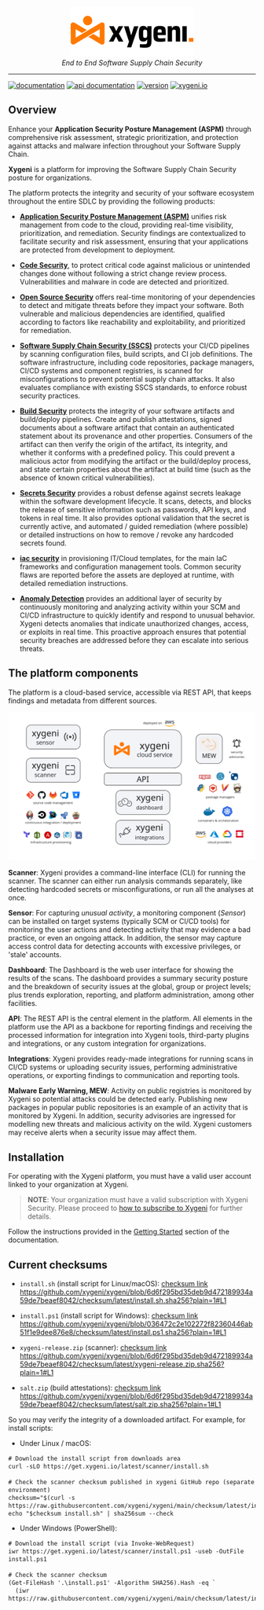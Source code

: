 
<div align="center">
  <img src="img/xygeni.logo.png" alt="xygeni logo" width="250"></img><br/>
  <i>End to End Software Supply Chain Security</i>
</div>

---

[![documentation](https://img.shields.io/badge/documentation-blue.svg)](https://docs.xygeni.io/) 
[![api documentation](https://img.shields.io/badge/api-reference-blue.svg)](https://api.xygeni.io/swagger-ui.html) 
[![version](https://img.shields.io/badge/version-4.33-blue.svg)]() 
[![xygeni.io](https://img.shields.io/badge/website-blue.svg)](https://xygeni.io/)

## Overview

Enhance your **Application Security Posture Management (ASPM)** through comprehensive risk assessment, strategic prioritization, 
and protection against attacks and malware infection throughout your Software Supply Chain.

**Xygeni** is a platform for improving the Software Supply Chain Security posture for organizations.

The platform protects the integrity and security of your software ecosystem throughout the entire SDLC
by providing the following products:

- **[Application Security Posture Management (ASPM)](https://docs.xygeni.io/xygeni-products/application-security-posture-management-aspm)** unifies risk management from code to the cloud, providing real-time visibility, prioritization, and remediation. Security findings are contextualized to facilitate security and risk assessment, ensuring that your applications are protected from development to deployment.

- **[Code Security](https://docs.xygeni.io/xygeni-products/code-security-cs)**, to protect critical code against malicious or unintended changes done without following a strict change review process. Vulnerabilities and malware in code are detected and prioritized. 

- **[Open Source Security](https://docs.xygeni.io/xygeni-products/open-source-security-oss)** offers real-time monitoring of your dependencies to detect and mitigate threats before they impact your software. Both vulnerable and malicious dependencies are identified, qualified according to factors like reachability and exploitability, and prioritized for remediation.

- **[Software Supply Chain Security (SSCS)](https://docs.xygeni.io/xygeni-products/software-supply-chain-security-sscs)** protects your CI/CD pipelines by scanning configuration files, build scripts, and CI job definitions. The software infrastructure, including code repositories, package managers, CI/CD systems and component registries, is scanned for misconfigurations to prevent potential supply chain attacks. It also evaluates compliance with existing SSCS standards, to enforce robust security practices.

- **[Build Security](https://docs.xygeni.io/xygeni-products/build-security)** protects the integrity of your software artifacts and build/deploy pipelines. Create and publish attestations, signed documents about a software artifact that contain an authenticated statement about its provenance and other properties. Consumers of the artifact can then verify the origin of the artifact, its integrity, and whether it conforms with a predefined policy. This could prevent a malicious actor from modifying the artifact or the build/deploy process, and state certain properties about the artifact at build time (such as the absence of known critical vulnerabilities).

- **[Secrets Security](https://docs.xygeni.io/xygeni-products/secrets-security)** provides a robust defense against secrets leakage within the software development lifecycle. It scans, detects, and blocks the release of sensitive information such as passwords, API keys, and tokens in real time. It also provides optional validation that the secret is currently active, and automated / guided remediation (where possible) or detailed instructions on how to remove / revoke any hardcoded secrets found.

- **[iac security](https://docs.xygeni.io/xygeni-products/iac-security)** in provisioning IT/Cloud templates, for the main IaC frameworks and configuration management tools. Common security flaws are reported before the assets are deployed at runtime, with detailed remediation instructions.

- **[Anomaly Detection](https://docs.xygeni.io/xygeni-products/anomaly-detection)** provides an additional layer of security by continuously monitoring and analyzing activity within your SCM and CI/CD infrastructure to quickly identify and respond to unusual behavior. Xygeni detects anomalies that indicate unauthorized changes, access, or exploits in real time. This proactive approach ensures that potential security breaches are addressed before they can escalate into serious threats.

## The platform components

The platform is a cloud-based service, accessible via REST API, that keeps findings and metadata from different sources.

![Platform components](img/platform.png)

**Scanner**: Xygeni provides a command-line interface (CLI) for running the scanner. The scanner can either run analysis commands separately, like detecting hardcoded secrets or misconfigurations, or run all the analyses at once.

**Sensor**: For capturing _unusual activity_, a monitoring component (_Sensor_) can be installed on target systems (typically SCM or CI/CD tools) for monitoring the user actions and detecting activity that may evidence a bad practice, or even an ongoing attack. In addition, the sensor may capture access control data for detecting accounts with excessive privileges, or 'stale' accounts.

**Dashboard**: The Dashboard is the web user interface for showing the results of the scans. The dashboard provides a summary security posture and the breakdown of security issues at the global, group or project levels; plus trends exploration, reporting, and platform administration, among other facilities.

**API**: The REST API is the central element in the platform. All elements in the platform use the API as a backbone for reporting findings and receiving the processed information for integration into Xygeni tools, third-party plugins and integrations, or any custom integration for organizations.

**Integrations**: Xygeni provides ready-made integrations for running scans in CI/CD systems or uploading security issues, performing administrative operations, or exporting findings to communication and reporting tools.

**Malware Early Warning, MEW**: Activity on public registries is monitored by Xygeni so potential attacks could be detected early. Publishing new packages in popular public repositories is an example of an activity that is monitored by Xygeni. In addition, security advisories are ingressed for modelling new threats and malicious activity on the wild. Xygeni customers may receive alerts when a security issue may affect them.

## Installation

For operating with the Xygeni platform, you must have a valid user account linked to your organization at Xygeni.

> **NOTE**: Your organization must have a valid subscription with Xygeni Security. Please proceed to [how to subscribe to Xygeni](https://xygeni.io/book-a-demo) for further details.

Follow the instructions provided in the [Getting Started](https://docs.xygeni.io/getting-started) section of the documentation.

## Current checksums

* `install.sh` (install script for Linux/macOS): [checksum link](https://raw.githubusercontent.com/xygeni/xygeni/main/checksum/latest/install.sh.sha256)
https://github.com/xygeni/xygeni/blob/6d6f295bd35deb9d472189934a59de7beaef8042/checksum/latest/install.sh.sha256?plain=1#L1

* `install.ps1` (install script for Windows): [checksum link](https://raw.githubusercontent.com/xygeni/xygeni/main/checksum/latest/install.ps1.sha256)
https://github.com/xygeni/xygeni/blob/036472c2e102272f82360446ab51f1e9dee876e8/checksum/latest/install.ps1.sha256?plain=1#L1

* `xygeni-release.zip` (scanner): [checksum link](https://raw.githubusercontent.com/xygeni/xygeni/main/checksum/latest/xygeni-release.zip.sha256)
https://github.com/xygeni/xygeni/blob/6d6f295bd35deb9d472189934a59de7beaef8042/checksum/latest/xygeni-release.zip.sha256?plain=1#L1

* `salt.zip` (build attestations): [checksum link](https://raw.githubusercontent.com/xygeni/xygeni/main/checksum/latest/salt.zip.sha256)
https://github.com/xygeni/xygeni/blob/6d6f295bd35deb9d472189934a59de7beaef8042/checksum/latest/salt.zip.sha256?plain=1#L1

So you may verify the integrity of a downloaded artifact. For example, for install scripts:

* Under Linux / macOS:
```
# Download the install script from downloads area
curl -sLO https://get.xygeni.io/latest/scanner/install.sh

# Check the scanner checksum published in xygeni GitHub repo (separate environment)
checksum="$(curl -s https://raw.githubusercontent.com/xygeni/xygeni/main/checksum/latest/install.sh.sha256)"
echo "$checksum install.sh" | sha256sum --check
```

* Under Windows (PowerShell):
```
# Download the install script (via Invoke-WebRequest)
iwr https://get.xygeni.io/latest/scanner/install.ps1 -useb -OutFile install.ps1

# Check the scanner checksum
(Get-FileHash '.\install.ps1' -Algorithm SHA256).Hash -eq `
  (iwr https://raw.githubusercontent.com/xygeni/xygeni/main/checksum/latest/install.ps1.sha256)
```

